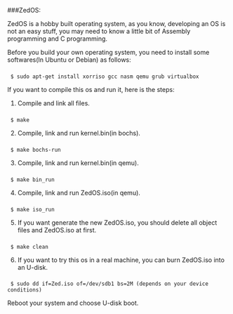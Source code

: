 ###ZedOS:

ZedOS is a hobby built operating system, as you know, developing an OS is not an easy stuff, 
you may need to know a little bit of Assembly programming and C programming.

Before you build your own operating system, you need to install some softwares(In Ubuntu or Debian) as follows: 
###
 	 $ sudo apt-get install xorriso gcc nasm qemu grub virtualbox

If you want to compile this os and run it, here is the steps:

1. Compile and link all files. 
###
 	 $ make 
2. Compile, link and run kernel.bin(in bochs).
###
 	 $ make bochs-run 
3. Compile, link and run kernel.bin(in qemu).
###
 	 $ make bin_run 
4. Compile, link and run ZedOS.iso(in qemu).
### 
 	 $ make iso_run 
5. If you want generate the new ZedOS.iso, you should delete all object files and ZedOS.iso at first.  
### 
 	 $ make clean 
6. If you want to try this os in a real machine, you can burn ZedOS.iso into an U-disk. 
### 
	 $ sudo dd if=Zed.iso of=/dev/sdb1 bs=2M (depends on your device conditions)
 
 Reboot your system and choose U-disk boot.
